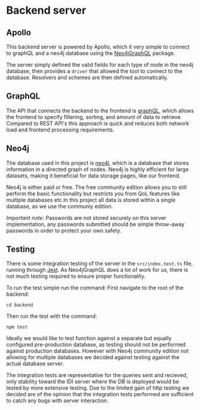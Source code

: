 # Backend server

## Apollo

This backend server is powered by Apollo, which it very simple to connect to graphQL and a neo4j database using the [Neo4jGraphQL](https://neo4j.com/docs/graphql-manual/current/) package.

The server simply defined the valid fields for each type of node in the neo4j database, then provides a `driver` that allowed the tool to connect to the database. Resolvers and schemes are then defined automatically.

## GraphQL

The API that connects the backend to the frontend is [graphQL](https://graphql.org/), which allows the frontend to specify filtering, sorting, and amount of data to retrieve.
Compared to REST API's this approach is quick and reduces both network load and frontend processing requirements.

## Neo4j

The database used in this project is [neo4j](https://neo4j.com/), which is a database that stores information in a directed graph of nodes. Neo4j is highly efficient for large datasets, making it beneficial for data storage pages, like our frontend.

Neo4j is either paid or free. The free community edition allows you to still perform the basic functionality but restricts you from QoL features like multiple databases etc.In this project all data is stored within a single database, as we use the communiy edition.

_Important note_: Passwords are not stored securely on this server implementation, any passwords submitted should be simple throw-away passwords in order to protect your own safety.

## Testing

There is some integration testing of the server in the `src/index.test.ts` file, running through [Jest](https://jestjs.io/). As Neo4jGraphQL does a lot of work for us, there is not much testing required to ensure proper functionality.

To run the test simple run the command:
First navigate to the root of the backend:

```
cd backend
```

Then run the test with the command:

```
npm test
```

Ideally we would like to test function against a separate but equally configured pre-production database, as testing should not be performed against production databases. However with Neo4j community edition not allowing for multiple databases we decided against testing against the actual database server.

The integration tests are representative for the queries sent and recieved, only stability toward the IDI server where the DB is deployed would be tested by more extensive testing. Due to the limited gain of http testing we decided are of the opinion that the integration tests performed are sufficient to catch any bugs with server interaction.

